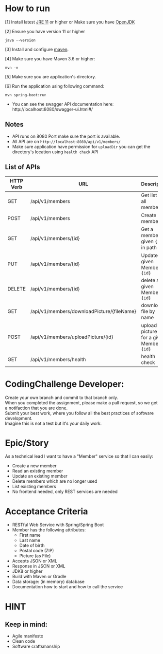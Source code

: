 # How to run
[1] Install latest [JRE 11](https://www.oracle.com/technetwork/java/javase/downloads/index.html) or higher or Make sure you have [OpenJDK](https://openjdk.java.net/install/)

[2] Ensure you have version 11 or higher
```` shell script
java --version
````
[3] Install and configure [maven](https://maven.apache.org/).

[4] Make sure you have Maven 3.6 or higher:
```` shell script
mvn -v
```` 
[5] Make sure you are application's directory.

[6] Run the application using following command:
```` shell script
mvn spring-boot:run
```` 

- You can see the swagger API documentation here:
http://localhost:8080/swagger-ui.html#/

## Notes
- API runs on 8080 Port make sure the port is available.
- All API are on `http://localhost:8080/api/v1/members/`
- Make sure application have permission for `uploadDir` you can get the directory's location using `health check` API 

## List of APIs

| HTTP Verb | URL | Description |
| --------- | --- | ----------- | 
| GET | /api/v1/members | Get list of all members |
| POST | /api/v1/members | Create new member |
| GET | /api/v1/members/{id} | Get a member by given `{id}` in path |
| PUT | /api/v1/members/{id} | Update a given Member by `{id}` |
| DELETE | /api/v1/members/{id} | delete a given Member by `{id}` |
| GET | /api/v1/members/downloadPicture/{fileName} | download a file by name |
| POST | /api/v1/members/uploadPicture/{id} | upload a picture file for a given Member by `{id}` |
| GET | /api/v1/members/health | health check |

# CodingChallenge Developer:

Create your own branch and commit to that branch only.    
When you completed the assignment, please make a pull request, so we get a notifaction that you are done.     
Submit your best work, where you follow all the best practices of software development.    
Imagine this is not a test but it's your daily work.


# Epic/Story
As a technical lead I want to have a "Member" service so that I can easily:
* Create a new member
* Read an existing member
* Update an existing member
* Delete members which are no longer used
* List existing members
* No frontend needed, only REST services are needed

# Acceptance Criteria
* RESTful Web Service with Spring/Spring Boot
* Member has the following attributes:
  * First name
  * Last name
  * Date of birth
  * Postal code (ZIP)
  * Picture (as File)
* Accepts JSON or XML
* Response in JSON or XML
* JDK8 or higher
* Build with Maven or Gradle
* Data storage: (in memory) database
* Documentation how to start and how to call the service

# HINT
## Keep in mind:
* Agile manifesto
* Clean code
* Software craftsmanship
